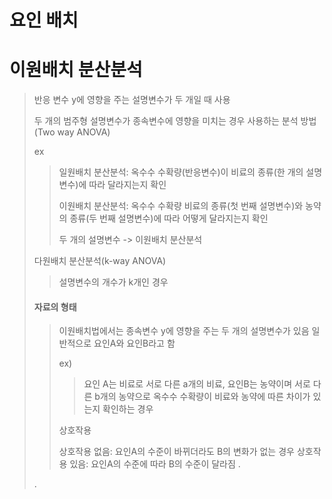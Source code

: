 # 요인 배치

# 이원배치 분산분석

> 반응 변수 y에 영향을 주는 설명변수가 두 개일 때 사용
> 
> 두 개의 범주형 설명변수가 종속변수에 영향을 미치는 경우 사용하는 분석 방법(Two way ANOVA)
> 
>ex
> > 일원배치 분산분석: 옥수수 수확량(반응변수)이 비료의 종류(한 개의 설명변수)에 따라 달라지는지 확인
> > 
> > 이원배치 분산분석: 옥수수 수확량 비료의 종류(첫 번째 설명변수)와 농약의 종류(두 번째 설명변수)에 따라 어떻게 달라지는지 확인
> > 
> > 두 개의 설명변수 -> 이원배치 분산분석
> 
> 다원배치 분산분석(k-way ANOVA)
> 
> > 설명변수의 개수가 k개인 경우
> 
> #### 자료의 형태
> 
>  > 이원배치법에서는 종속변수 y에 영향을 주는 두 개의 설명변수가 있음
>  > 일반적으로 요인A와 요인B라고 함
>  >
>  > ex)
>  > > 요인 A는 비료로 서로 다른 a개의 비료, 요인B는 농약이며 서로 다른 b개의 농약으로 옥수수 수확량이 비료와 농약에 따른 차이가 있는지 확인하는 경우
>  >
>  > 상호작용
>  >
>  > 상호작용 없음: 요인A의 수준이 바뀌더라도 B의 변화가 없는 경우
>  > 상호작용 있음: 요인A의 수준에 따라 B의 수준이 달라짐
>  >. 
> 
> 
> 
> 
> 
> 
> 
> 
> 
> 
> 
> 
> 
> .
